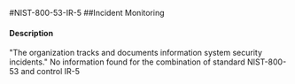#NIST-800-53-IR-5
##Incident Monitoring
#### Description
"The organization tracks and documents information system security incidents."
No information found for the combination of standard NIST-800-53 and control IR-5
